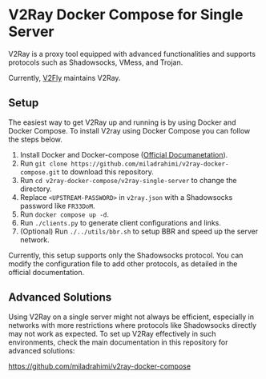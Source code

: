 # V2Ray Docker Compose for Single Server

V2Ray is a proxy tool equipped with advanced functionalities and supports protocols such as Shadowsocks, VMess, and Trojan.

Currently, [V2Fly](https://www.v2fly.org/) maintains V2Ray.

## Setup

The easiest way to get V2Ray up and running is by using Docker and Docker Compose.
To install V2ray using Docker Compose you can follow the steps below.

1. Install Docker and Docker-compose ([Official Documanetation](https://docs.docker.com/engine/install/#supported-platforms)).
1. Run `git clone https://github.com/miladrahimi/v2ray-docker-compose.git` to download this repository.
1. Run `cd v2ray-docker-compose/v2ray-single-server` to change the directory.
1. Replace `<UPSTREAM-PASSWORD>` in `v2ray.json` with a Shadowsocks password like `FR33DoM`.
1. Run `docker compose up -d`.
1. Run `./clients.py` to generate client configurations and links.
1. (Optional) Run `./../utils/bbr.sh` to setup BBR and speed up the server network.

Currently, this setup supports only the Shadowsocks protocol.
You can modify the configuration file to add other protocols, as detailed in the official documentation.

## Advanced Solutions

Using V2Ray on a single server might not always be efficient,
especially in networks with more restrictions where protocols like Shadowsocks directly may not work as expected.
To set up V2Ray effectively in such environments, check the main documentation in this repository for advanced solutions:

https://github.com/miladrahimi/v2ray-docker-compose
